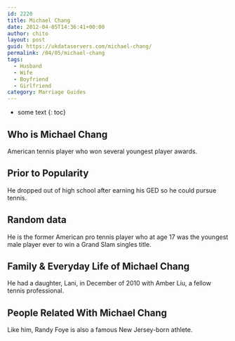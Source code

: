 ```yaml
---
id: 2220
title: Michael Chang
date: 2012-04-05T14:36:41+00:00
author: chito
layout: post
guid: https://ukdataservers.com/michael-chang/
permalink: /04/05/michael-chang
tags:
  - Husband
  - Wife
  - Boyfriend
  - Girlfriend
category: Marriage Guides
---
```


* some text
{: toc}
          
          
## Who is  Michael Chang
                  
                  
                  
American tennis player who won several youngest player awards.
                  
                
                
                
## Prior to Popularity 
                  
                  
                  
He dropped out of high school after earning his GED so he could pursue tennis.
                  
                
                
                
## Random data 
                  
                  
                  
He is the former American pro tennis player who at age 17 was the youngest male player ever to win a Grand Slam singles title.
                  
                
                
                
## Family & Everyday Life of Michael Chang
                  
                  
                  
He had a daughter, Lani, in December of 2010 with Amber Liu, a fellow tennis professional.
                  
                
                
                
## People Related With  Michael Chang
                  
                  
                  
Like him, Randy Foye is also a famous New Jersey-born athlete.
                  
                
              
            
          
          
          
    
    
  
